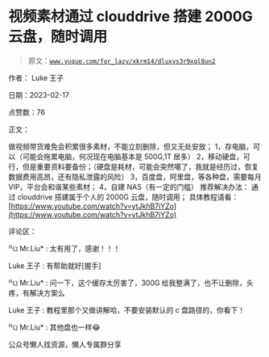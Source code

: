 # 视频素材通过 clouddrive 搭建 2000G 云盘，随时调用

> 原文：[`www.yuque.com/for_lazy/xkrm14/dluxys3r9xql8un2`](https://www.yuque.com/for_lazy/xkrm14/dluxys3r9xql8un2)

作者： Luke 王子

日期：2023-02-17

点赞数：76

正文：

做视频带货难免会积累很多素材，不能立刻删除，但又无处安放； 1，存电脑，可以（可能会拖累电脑，何况现在电脑基本是 500G,1T 居多） 2，移动硬盘，可行，但是重要资料要备份；（硬盘是耗材，可能会突然噶了，我就是经历过，恢复数据费用高昂，还有隐私泄露的风险） 3，百度盘，阿里盘，等各种盘，需要每月 VIP，平台会和谐某些素材； 4，自建 NAS（有一定的门槛） 推荐解决办法： 通过 clouddrive 搭建属于个人的 2000G 云盘，随时调用； 具体教程请看： [https://www.youtube.com/watch?v=ytJkhB7iYZo](https://www.youtube.com/watch?v=ytJkhB7iYZo)

评论区：

⁽⁽ଘ Mr.Liu* : 太有用了，感谢！！！

Luke 王子 : 有帮助就好[握手]

⁽⁽ଘ Mr.Liu* : 问一下，这个缓存太厉害了，300G 给我整满了，也不让删除，头疼，有解决方案么

Luke 王子 : 教程里那个又做讲解哈，不要安装默认的 c 盘路径的，你看下！

⁽⁽ଘ Mr.Liu* : 其他盘也一样😂

公众号懒人找资源，懒人专属群分享


